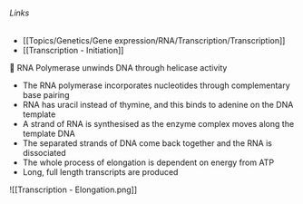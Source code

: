###### Links
- [[Topics/Genetics/Gene expression/RNA/Transcription/Transcription]]
- [[Transcription - Initiation]]

 RNA Polymerase unwinds DNA through helicase activity
- The RNA polymerase incorporates nucleotides through complementary base pairing
- RNA has uracil instead of thymine, and this binds to adenine on the DNA template
- A strand of RNA is synthesised as the enzyme complex moves along the template DNA
- The separated strands of DNA come back together and the RNA is dissociated
- The whole process of elongation is dependent on energy from ATP
- Long, full length transcripts are produced


![[Transcription - Elongation.png]]